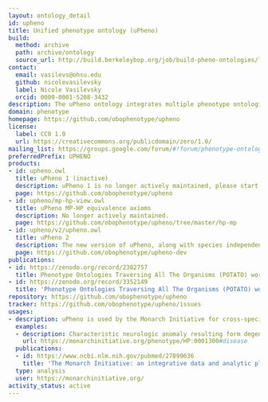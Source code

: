 ```yaml
---
layout: ontology_detail
id: upheno
title: Unified phenotype ontology (uPheno)
build:
  method: archive
  path: archive/ontology
  source_url: http://build.berkeleybop.org/job/build-pheno-ontologies/lastSuccessfulBuild/artifact/*zip*/archive.zip
contact:
  email: vasilevs@ohsu.edu
  github: nicolevasilevsky
  label: Nicole Vasilevsky
  orcid: 0000-0001-5208-3432
description: The uPheno ontology integrates multiple phenotype ontologies into a unified cross-species phenotype ontology.
domain: phenotype
homepage: https://github.com/obophenotype/upheno
license:
  label: CC0 1.0
  url: https://creativecommons.org/publicdomain/zero/1.0/
mailing_list: https://groups.google.com/forum/#!forum/phenotype-ontologies-editors
preferredPrefix: UPHENO
products:
- id: upheno.owl
  title: uPheno 1 (inactive)
  description: uPheno 1 is no longer actively maintained, please start using uPheno 2 (see below).
  page: https://github.com/obophenotype/upheno
- id: upheno/mp-hp-view.owl
  title: uPheno MP-HP equivalence axioms
  description: No longer actively maintained.
  page: https://github.com/obophenotype/upheno/tree/master/hp-mp
- id: upheno/v2/upheno.owl
  title: uPheno 2
  description: The new version of uPheno, along with species independent phenotypes amd additional phenotype relations. The ontology is still in Beta status, but we recommend users to migrate their infrastructures to uPheno 2 as uPheno 1 is no longer actively maintained.
  page: https://github.com/obophenotype/upheno-dev
publications:
- id: https://zenodo.org/record/2382757
  title: Phenotype Ontologies Traversing All The Organisms (POTATO) workshop aims to reconcile logical definitions across species
- id: https://zenodo.org/record/3352149
  title: 'Phenotype Ontologies Traversing All The Organisms (POTATO) workshop: 2nd edition'
repository: https://github.com/obophenotype/upheno
tracker: https://github.com/obophenotype/upheno/issues
usages:
- description: uPheno is used by the Monarch Initiative for cross-species inference.
  examples:
  - description: Characteristic neurologic anomaly resulting form degeneration of dopamine-generating cells in the substantia nigra, a region of the midbrain, characterized clinically by shaking, rigidity, slowness of movement and difficulty with walking and gait.
    url: https://monarchinitiative.org/phenotype/HP:0001300#disease
  publications:
  - id: https://www.ncbi.nlm.nih.gov/pubmed/27899636
    title: 'The Monarch Initiative: an integrative data and analytic platform connecting phenotypes to genotypes across species '
  type: analysis
  user: https://monarchinitiative.org/
activity_status: active
---
```

